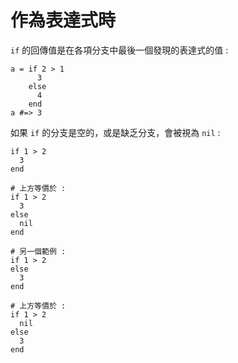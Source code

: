 # 作為表達式時

`if` 的回傳值是在各項分支中最後一個發現的表達式的值 :

```crystal
a = if 2 > 1
      3
    else
      4
    end
a #=> 3
```

如果 `if` 的分支是空的，或是缺乏分支，會被視為 `nil` :

```crystal
if 1 > 2
  3
end

# 上方等價於 :
if 1 > 2
  3
else
  nil
end

# 另一個範例 :
if 1 > 2
else
  3
end

# 上方等價於 :
if 1 > 2
  nil
else
  3
end
```
